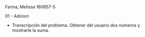 Farina, Melissa
160857-5

01 - Adicion

* Transcripción del problema.
Obtener del usuario dos números y mostrarle la suma.

